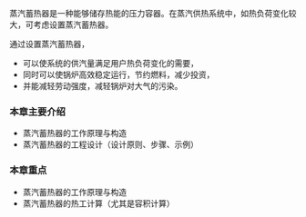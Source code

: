蒸汽蓄热器是一种能够储存热能的压力容器。在蒸汽供热系统中，如热负荷变化较大，可考虑设置蒸汽蓄热器。

通过设置蒸汽蓄热器，

* 可以使系统的供汽量满足用户热负荷变化的需要，
* 同时可以使锅炉高效稳定运行，节约燃料，减少投资，
* 并能减轻劳动强度，减轻锅炉对大气的污染。

### 本章主要介绍

* 蒸汽蓄热器的工作原理与构造
* 蒸汽蓄热器的工程设计（设计原则、步骤、示例）

### 本章重点

* 蒸汽蓄热器的工作原理与构造
* 蒸汽蓄热器的热工计算（尤其是容积计算）